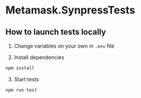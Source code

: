 # Metamask.SynpressTests

## How to launch tests locally

1. Change variables on your own in `.env` file 

2. Install dependencies 

```bash
npm install
```
3. Start tests

```bash
npm run test
```